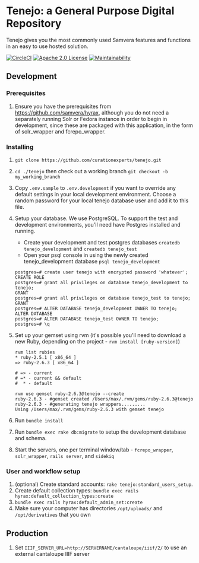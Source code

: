 Tenejo: a General Purpose Digital Repository
============================================

Tenejo gives you the most commonly used Samvera features and functions in an easy to use hosted solution.

[![CircleCI](https://circleci.com/gh/curationexperts/tenejo.svg?style=svg)](https://circleci.com/gh/curationexperts/tenejo) [![Apache 2.0 License](http://img.shields.io/badge/APACHE2-license-blue.svg)](./LICENSE) [![Maintainability](https://api.codeclimate.com/v1/badges/11b857b0d512575d91c5/maintainability)](https://codeclimate.com/github/curationexperts/tenejo/maintainability)

Development
-----------

### Prerequisites
1. Ensure you have the prerequisites from https://github.com/samvera/hyrax, although you do not need a separately running Solr or Fedora instance in order to begin in development, since these are packaged with this application, in the form of solr_wrapper and fcrepo_wrapper.

### Installing
1. `git clone https://github.com/curationexperts/tenejo.git`
1. `cd ./tenejo` then check out a working branch `git checkout -b my_working_branch`
1. Copy `.env.sample` to `.env.development` if you want to override any default settings in your local development environment. Choose a random password for your local tenejo database user and add it to this file.
1. Setup your database.
   We use PostgreSQL. To support the test and development environments, you'll
   need have Postgres installed and running.

    * Create your development and test postgres databases `createdb tenejo_development` and `createdb tenejo_test`
    * Open your psql console in using the newly created tenejo_development database `psql tenejo_development`
    ```
    postgres=# create user tenejo with encrypted password 'whatever';
    CREATE ROLE
    postgres=# grant all privileges on database tenejo_development to tenejo;
    GRANT
    postgres=# grant all privileges on database tenejo_test to tenejo;
    GRANT
    postgres=# ALTER DATABASE tenejo_development OWNER TO tenejo;
    ALTER DATABASE
    postgres=# ALTER DATABASE tenejo_test OWNER TO tenejo;
    postgres=# \q
    ```
1. Set up your gemset using rvm (it's possible you'll need to download a new Ruby, depending on the project - `rvm install [ruby-version]`)
    ```
    rvm list rubies
    * ruby-2.5.1 [ x86_64 ]
    => ruby-2.6.3 [ x86_64 ]

    # => - current
    # =* - current && default
    #  * - default

    rvm use gemset ruby-2.6.3@tenejo --create
    ruby-2.6.3 - #gemset created /Users/max/.rvm/gems/ruby-2.6.3@tenejo
    ruby-2.6.3 - #generating tenejo wrappers.........
    Using /Users/max/.rvm/gems/ruby-2.6.3 with gemset tenejo
    ```
1. Run `bundle install`
1. Run `bundle exec rake db:migrate` to setup the development database and schema.
1. Start the servers, one per terminal window/tab - `fcrepo_wrapper`, `solr_wrapper`, `rails server`, and `sidekiq`
### User and workflow setup
1. (optional) Create standard accounts: `rake tenejo:standard_users_setup`.
1. Create default collection types: `bundle exec rails hyrax:default_collection_types:create`
1. `bundle exec rails hyrax:default_admin_set:create`
1. Make sure your computer has directories `/opt/uploads/` and `/opt/derivatives` that you own

Production
----------
1. Set `IIIF_SERVER_URL=http://SERVERNAME/cantaloupe/iiif/2/` to use an external cantaloupe IIIF server
